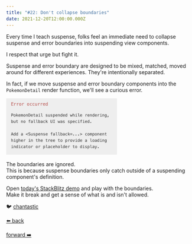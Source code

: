 ```yaml
---
title: "#22: Don't collapse boundaries"
date: 2021-12-20T12:00:00.000Z
---
```


Every time I teach suspense, folks feel an immediate need to collapse suspense and error boundaries into suspending view components.

I respect that urge but fight it.

Suspense and error boundary are designed to be mixed, matched, moved around for different experiences. They're intentionally separated.

In fact, if we move suspense and error boundary components into the `PokemonDetail` render function, we'll see a curious error.

<div style="max-width: 300px">

![Error occurred. PokemonDetail suspended while rendering, but no fallback UI was specified. Add a <Suspense fallback=...> component higher in the tree to provide a loading indicator or placeholder to display.](./suspense-fallback-error.png)

</div>

The boundaries are ignored.  
This is because suspense boundaries only catch outside of a suspending component's definition.

Open [today's StackBlitz demo](https://stackblitz.com/edit/react-n7n1xq?file=src/App.js) and play with the boundaries.  
Make it break and get a sense of what is and isn't allowed.

🐦 [chantastic](https://chan.dev/twitter)

<div class="flex">

[⬅️ back](/lessons/reactholiday/2021/21)

<div class="mx-auto"></div>

[forward ➡️](/lessons/reactholiday/2021/23)

</div>
